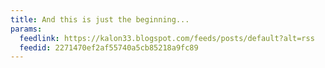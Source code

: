 ```yaml
---
title: And this is just the beginning...
params:
  feedlink: https://kalon33.blogspot.com/feeds/posts/default?alt=rss
  feedid: 2271470ef2af55740a5cb85218a9fc89
---
```


